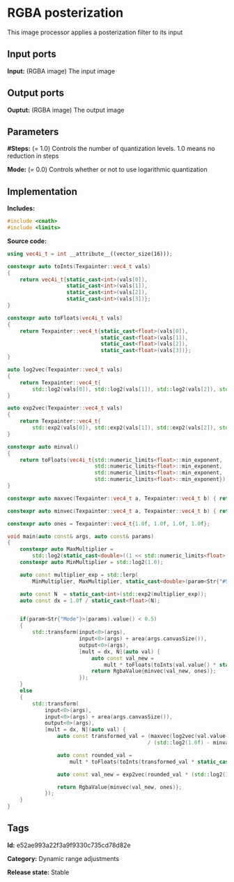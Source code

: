 # RGBA posterization

This image processor applies a posterization filter to its input

## Input ports

__Input:__ (RGBA image) The input image

## Output ports

__Ouptut:__ (RGBA image) The output image

## Parameters

__#Steps:__ (= 1.0) Controls the number of quantization levels. 1.0 means no reduction in steps

__Mode:__ (= 0.0) Controls whether or not to use logarithmic quantization

## Implementation

__Includes:__ 

```c++
#include <cmath>
#include <limits>
```

__Source code:__ 

```c++
using vec4i_t = int __attribute__((vector_size(16)));

constexpr auto toInts(Texpainter::vec4_t vals)
{
	return vec4i_t{static_cast<int>(vals[0]),
	               static_cast<int>(vals[1]),
	               static_cast<int>(vals[2]),
	               static_cast<int>(vals[3])};
}

constexpr auto toFloats(vec4i_t vals)
{
	return Texpainter::vec4_t{static_cast<float>(vals[0]),
	                          static_cast<float>(vals[1]),
	                          static_cast<float>(vals[2]),
	                          static_cast<float>(vals[3])};
}

auto log2vec(Texpainter::vec4_t vals)
{
	return Texpainter::vec4_t{
	    std::log2(vals[0]), std::log2(vals[1]), std::log2(vals[2]), std::log2(vals[3])};
}

auto exp2vec(Texpainter::vec4_t vals)
{
	return Texpainter::vec4_t{
	    std::exp2(vals[0]), std::exp2(vals[1]), std::exp2(vals[2]), std::exp2(vals[3])};
}

constexpr auto minval()
{
	return toFloats(vec4i_t{std::numeric_limits<float>::min_exponent,
	                        std::numeric_limits<float>::min_exponent,
	                        std::numeric_limits<float>::min_exponent,
	                        std::numeric_limits<float>::min_exponent});
}

constexpr auto maxvec(Texpainter::vec4_t a, Texpainter::vec4_t b) { return a > b ? a : b; }

constexpr auto minvec(Texpainter::vec4_t a, Texpainter::vec4_t b) { return a < b ? a : b; }

constexpr auto ones = Texpainter::vec4_t{1.0f, 1.0f, 1.0f, 1.0f};

void main(auto const& args, auto const& params)
{
	constexpr auto MaxMultiplier =
	    std::log2(static_cast<double>((1 << std::numeric_limits<float>::digits) - 1));
	constexpr auto MinMultiplier = std::log2(1.0);

	auto const multiplier_exp = std::lerp(
	    MinMultiplier, MaxMultiplier, static_cast<double>(param<Str{"#Steps"}>(params).value()));

	auto const N  = static_cast<int>(std::exp2(multiplier_exp));
	auto const dx = 1.0f / static_cast<float>(N);


	if(param<Str{"Mode"}>(params).value() < 0.5)
	{
		std::transform(input<0>(args),
		               input<0>(args) + area(args.canvasSize()),
		               output<0>(args),
		               [mult = dx, N](auto val) {
			               auto const val_new =
			                   mult * toFloats(toInts(val.value() * static_cast<float>(N) + 0.5f));
			               return RgbaValue{minvec(val_new, ones)};
		               });
	}
	else
	{
		std::transform(
		    input<0>(args),
		    input<0>(args) + area(args.canvasSize()),
		    output<0>(args),
		    [mult = dx, N](auto val) {
			    auto const transformed_val = (maxvec(log2vec(val.value()), minval()) - minval())
			                                 / (std::log2(1.0f) - minval());

			    auto const rounded_val =
			        mult * toFloats(toInts(transformed_val * static_cast<float>(N) + 0.5f));

			    auto const val_new = exp2vec(rounded_val * (std::log2(1.0f) - minval()) + minval());

			    return RgbaValue{minvec(val_new, ones)};
		    });
	}
}
```

## Tags

__Id:__ e52ae993a22f3a9f9330c735cd78d82e

__Category:__ Dynamic range adjustments

__Release state:__ Stable